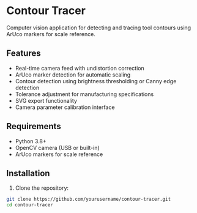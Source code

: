 # Contour Tracer

Computer vision application for detecting and tracing tool contours using ArUco markers for scale reference.

## Features

- Real-time camera feed with undistortion correction
- ArUco marker detection for automatic scaling
- Contour detection using brightness thresholding or Canny edge detection
- Tolerance adjustment for manufacturing specifications
- SVG export functionality
- Camera parameter calibration interface

## Requirements

- Python 3.8+
- OpenCV camera (USB or built-in)
- ArUco markers for scale reference

## Installation

1. Clone the repository:
```bash
git clone https://github.com/yourusername/contour-tracer.git
cd contour-tracer
